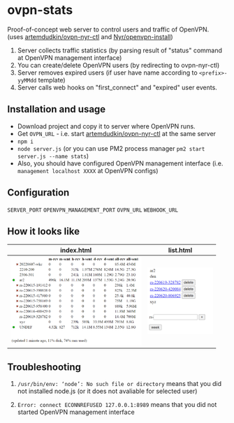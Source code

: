 # ovpn-stats
Proof-of-concept web server to control users and traffic of OpenVPN.<br>
(uses [artemdudkin/ovpn-nyr-ctl](https://github.com/artemdudkin/ovpn-nyr-ctl) and [Nyr/openvpn-install](https://github.com/Nyr/openvpn-install))

1. Server collects traffic statistics (by parsing result of "status" command at OpenVPN management interface)
2. You can create/delete OpenVPN users (by redirecting to ovpn-nyr-ctl)
3. Server removes expired users (if user have name according to `<prefix>-yyMMdd` template)
4. Server calls web hooks on "first_connect" and "expired" user events.

## Installation and usage

 * Download project and copy it to server where OpenVPN runs.
 * Get `OVPN_URL` - i.e. start [artemdudkin/ovpn-nyr-ctl](https://github.com/artemdudkin/ovpn-nyr-ctl) at the same server
 * `npm i`
 * `node server.js` (or you can use PM2 process manager `pm2 start server.js --name stats`)
 * Also, you should have configured OpenVPN management interface (i.e. `management localhost XXXX` at OpenVPN configs)

  ## Configuration
`SERVER_PORT`
`OPENVPN_MANAGEMENT_PORT`
`OVPN_URL`
`WEBHOOK_URL`
  
## How it looks like

| index.html  | list.html |
| ------------- | ------------- |
| <img src="https://raw.githubusercontent.com/artemdudkin/ovpn-stats/main/docs/stats-index.png" width="300">  | <img src="https://raw.githubusercontent.com/artemdudkin/ovpn-stats/main/docs/stats-list.png" width="150">  |

## Troubleshooting

1. `/usr/bin/env: ‘node’: No such file or directory` means that you did not installed node.js (or it does not avaliable for selected user)

2. `Error: connect ECONNREFUSED 127.0.0.1:8989` means that you did not started OpenVPN management interface
